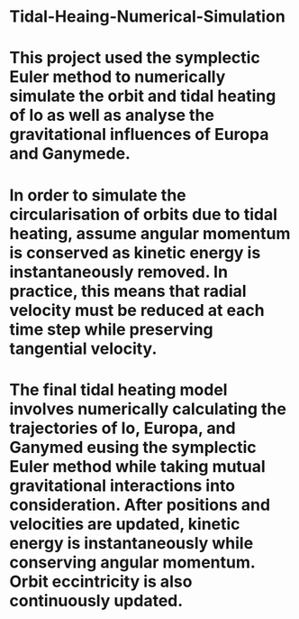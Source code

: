 # Tidal-Heaing-Numerical-Simulation

# This project used the symplectic Euler method to numerically simulate the orbit and tidal heating of Io as well as analyse the gravitational influences of Europa and Ganymede.

# In order to simulate the circularisation of orbits due to tidal heating, assume angular momentum is conserved as kinetic energy is instantaneously removed.  In practice, this means that radial velocity must be reduced at each time step while preserving tangential velocity.

# The final tidal heating  model  involves  numerically  calculating  the  trajectories  of  Io,  Europa,  and  Ganymed eusing the symplectic Euler method while taking mutual gravitational interactions into consideration.  After positions and velocities are updated, kinetic energy is instantaneously while conserving angular momentum. Orbit eccintricity is also continuously  updated. 
